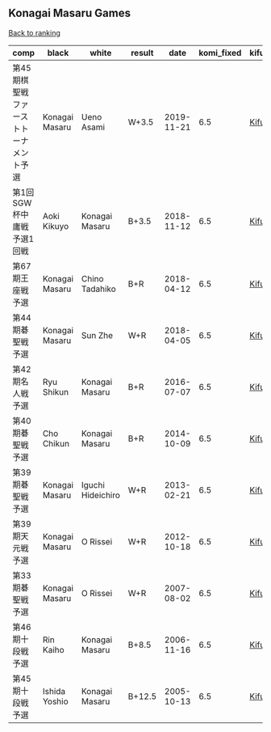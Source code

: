 ## Konagai Masaru Games

[Back to ranking](index.md)




| **comp** | **black** | **white** | **result** | **date** | **komi_fixed** | **kifu** | 
| --- | --- | --- | --- | --- | --- | --- |
| 第45期棋聖戦ファーストトーナメント予選 | Konagai Masaru | Ueno Asami | W+3.5 | 2019-11-21 | 6.5 | [Kifu](https://kifudepot.net/kifucontents.php?id=IHgzLpUl1fOGmj9y8IgwMg%3D%3D) | 
| 第1回SGW杯中庸戦予選1回戦 | Aoki Kikuyo | Konagai Masaru | B+3.5 | 2018-11-12 | 6.5 | [Kifu](https://kifudepot.net/kifucontents.php?id=lISTSVvPI70sPArfaHHxIw%3D%3D) | 
| 第67期王座戦予選 | Konagai Masaru | Chino Tadahiko | B+R | 2018-04-12 | 6.5 | [Kifu](https://kifudepot.net/kifucontents.php?id=jNVNTGqVE%2FlmgRCLcz99UQ%3D%3D) | 
| 第44期碁聖戦予選 | Konagai Masaru | Sun Zhe | W+R | 2018-04-05 | 6.5 | [Kifu](https://kifudepot.net/kifucontents.php?id=gZm%2BXawDb4OTH7D2zUKpGw%3D%3D) | 
| 第42期名人戦予選 | Ryu Shikun | Konagai Masaru | B+R | 2016-07-07 | 6.5 | [Kifu](https://kifudepot.net/kifucontents.php?id=1S9EfZMknszAhlXzjqXZCQ%3D%3D) | 
| 第40期碁聖戦予選 | Cho Chikun | Konagai Masaru | B+R | 2014-10-09 | 6.5 | [Kifu](https://kifudepot.net/kifucontents.php?id=dLlZU4chr5h8XnKVUOVluQ%3D%3D) | 
| 第39期碁聖戦予選 | Konagai Masaru | Iguchi Hideichiro | W+R | 2013-02-21 | 6.5 | [Kifu](https://kifudepot.net/kifucontents.php?id=MhvC28YWTsRwJdTQgafTtA%3D%3D) | 
| 第39期天元戦予選 | Konagai Masaru | O Rissei | W+R | 2012-10-18 | 6.5 | [Kifu](https://kifudepot.net/kifucontents.php?id=YIUywkD1MXWEo%2FsdIXCJWw%3D%3D) | 
| 第33期碁聖戦予選 | Konagai Masaru | O Rissei | W+R | 2007-08-02 | 6.5 | [Kifu](https://kifudepot.net/kifucontents.php?id=vrtLnW2hJlQIIV2mQRDcOA%3D%3D) | 
| 第46期十段戦予選 | Rin Kaiho | Konagai Masaru | B+8.5 | 2006-11-16 | 6.5 | [Kifu](https://kifudepot.net/kifucontents.php?id=LgczKwhGrWaPqVg4mc8u1g%3D%3D) | 
| 第45期十段戦予選 | Ishida Yoshio | Konagai Masaru | B+12.5 | 2005-10-13 | 6.5 | [Kifu](https://kifudepot.net/kifucontents.php?id=bSrvpViVjCH3MLZyKdsukg%3D%3D) |




